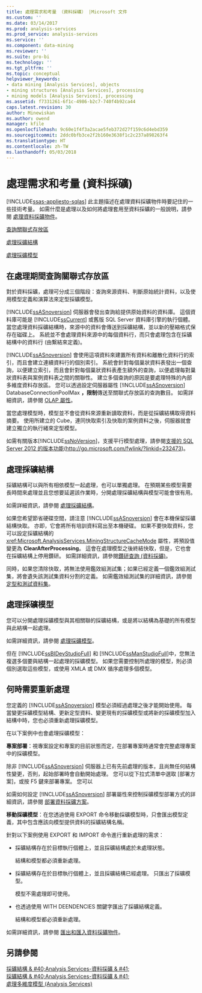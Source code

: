 ```yaml
---
title: 處理需求和考量 （資料採礦） |Microsoft 文件
ms.custom: ''
ms.date: 03/14/2017
ms.prod: analysis-services
ms.prod_service: analysis-services
ms.service: ''
ms.component: data-mining
ms.reviewer: ''
ms.suite: pro-bi
ms.technology: ''
ms.tgt_pltfrm: ''
ms.topic: conceptual
helpviewer_keywords:
- data mining [Analysis Services], objects
- mining structures [Analysis Services], processing
- mining models [Analysis Services], processing
ms.assetid: f7331261-6f1c-4986-b2c7-740f4b92ca44
caps.latest.revision: 30
author: Minewiskan
ms.author: owend
manager: kfile
ms.openlocfilehash: 9c60e1f4f3a2acae5feb372d27f159c6d4ebd359
ms.sourcegitcommit: 2ddc0bfb3ce2f2b160e3638f1c2c237a898263f4
ms.translationtype: HT
ms.contentlocale: zh-TW
ms.lasthandoff: 05/03/2018
---
```

# <a name="processing-requirements-and-considerations-data-mining"></a>處理需求和考量 (資料採礦)
[!INCLUDE[ssas-appliesto-sqlas](../../includes/ssas-appliesto-sqlas.md)]
  此主題描述在處理資料採礦物件時要記住的一些技術考量。 如需什麼是處理以及如何將處理套用至資料採礦的一般說明，請參閱 [處理資料採礦物件](../../analysis-services/data-mining/processing-data-mining-objects.md)。  
  
 [查詢關聯式存放區](#bkmk_QueryReqs)  
  
 [處理採礦結構](#bkmk_ProcessStructures)  
  
 [處理採礦模型](#bkmk_ProcessModels)  
  
##  <a name="bkmk_QueryReqs"></a> 在處理期間查詢關聯式存放區  
 對於資料採礦，處理可分成三個階段：查詢來源資料、判斷原始統計資料，以及使用模型定義和演算法來定型採礦模型。  
  
 [!INCLUDE[ssASnoversion](../../includes/ssasnoversion-md.md)] 伺服器會發出查詢給提供原始資料的資料庫。 這個資料庫可能是 [!INCLUDE[ssCurrent](../../includes/sscurrent-md.md)] 或舊版 SQL Server 資料庫引擎的執行個體。 當您處理資料採礦結構時，來源中的資料會傳送到採礦結構，並以新的壓縮格式保存在磁碟上。 系統並不會處理資料來源中的每個資料行，而只會處理包含在採礦結構中的資料行 (由繫結來定義)。  
  
 [!INCLUDE[ssASnoversion](../../includes/ssasnoversion-md.md)] 會使用這項資料來建置所有資料和離散化資料行的索引，而且會建立連續資料行的個別索引。 系統會針對每個巢狀資料表發出一個查詢，以便建立索引，而且會針對每個巢狀資料表產生額外的查詢，以便處理每對巢狀資料表與案例資料表之間的關聯性。 建立多個查詢的原因是要處理特殊的內部多維度資料存放區。 您可以透過設定伺服器屬性 [!INCLUDE[ssASnoversion](../../includes/ssasnoversion-md.md)] DatabaseConnectionPoolMax **，限制**傳送至關聯式存放區的查詢數目。 如需詳細資訊，請參閱 [OLAP 屬性](../../analysis-services/server-properties/olap-properties.md)。  
  
 當您處理模型時，模型並不會從資料來源重新讀取資料，而是從採礦結構取得資料摘要。 使用所建立的 Cube，連同快取索引及快取的案例資料之後，伺服器就會建立獨立的執行緒來定型模型。  
  
 如需有關版本[!INCLUDE[ssNoVersion](../../includes/ssnoversion-md.md)]，支援平行模型處理，請參閱[支援的 SQL Server 2012 的版本功能](http://go.microsoft.com/fwlink/?linkid=232473)(http://go.microsoft.com/fwlink/?linkid=232473)。  
  
##  <a name="bkmk_ProcessStructures"></a> 處理採礦結構  
 採礦結構可以與所有相依模型一起處理，也可以單獨處理。 在預期某些模型需要長時間來處理並且您想要延遲該作業時，分開處理採礦結構與模型可能會很有用。  
  
 如需詳細資訊，請參閱 [處理採礦結構](../../analysis-services/data-mining/process-a-mining-structure.md)。  
  
 如果您希望節省硬碟空間，請注意 [!INCLUDE[ssASnoversion](../../includes/ssasnoversion-md.md)] 會在本機保留採礦結構快取。 亦即，它會將所有培訓資料寫出至本機硬碟。 如果不要快取資料，您可以設定採礦結構的 <xref:Microsoft.AnalysisServices.MiningStructureCacheMode> 屬性，將預設值變更為 **ClearAfterProcessing**。 這會在處理模型之後終結快取，但是，它也會在採礦結構上停用鑽研。 如需詳細資訊，請參閱[鑽研查詢 &#40;資料採礦&#41;](../../analysis-services/data-mining/drillthrough-queries-data-mining.md)。  
  
 同時，如果您清除快取，將無法使用鑑效組測試集；如果已經定義一個鑑效組測試集，將會遺失該測試集資料分割的定義。 如需鑑效組測試集的詳細資訊，請參閱 [定型和測試資料集](../../analysis-services/data-mining/training-and-testing-data-sets.md)。  
  
##  <a name="bkmk_ProcessModels"></a> 處理採礦模型  
 您可以分開處理採礦模型與其相關聯的採礦結構，或是將以結構為基礎的所有模型與此結構一起處理。  
  
 如需詳細資訊，請參閱 [處理採礦模型](../../analysis-services/data-mining/process-a-mining-model.md)。  
  
 但在 [!INCLUDE[ssBIDevStudioFull](../../includes/ssbidevstudiofull-md.md)] 和 [!INCLUDE[ssManStudioFull](../../includes/ssmanstudiofull-md.md)]中，您無法複選多個要與結構一起處理的採礦模型。 如果您需要控制所處理的模型，則必須個別選取這些模型，或使用 XMLA 或 DMX 循序處理多個模型。  
  
## <a name="when-reprocessing-is-required"></a>何時需要重新處理  
 您定義的 [!INCLUDE[ssASnoversion](../../includes/ssasnoversion-md.md)] 模型必須經過處理之後才能開始使用。 每當變更採礦模型結構、更新定型資料、變更現有的採礦模型或將新的採礦模型加入結構中時，您也必須重新處理採礦模型。  
  
 在以下案例中也會處理採礦模型：  
  
 **專案部署**：視專案設定和專案的目前狀態而定，在部署專案時通常會完整處理專案中的採礦模型。  
  
 除非 [!INCLUDE[ssASnoversion](../../includes/ssasnoversion-md.md)] 伺服器上已有先前處理的版本，且尚無任何結構性變更，否則，起始部署時會自動開始處理。 您可以從下拉式清單中選取 [部署方案]，或按 F5 鍵來部署專案。 您可以  
  
 如需如何設定 [!INCLUDE[ssASnoversion](../../includes/ssasnoversion-md.md)] 部署屬性來控制採礦模型部署方式的詳細資訊，請參閱 [部署資料採礦方案](../../analysis-services/data-mining/deployment-of-data-mining-solutions.md)。  
  
 **移動採礦模型**：在您透過使用 EXPORT 命令移動採礦模型時，只會匯出模型定義，其中包含應該向模型提供資料的採礦結構名稱。  
  
 針對以下案例使用 EXPORT 和 IMPORT 命令進行重新處理的需求：  
  
-   採礦結構存在於目標執行個體上，並且採礦結構處於未處理狀態。  
  
     結構和模型都必須重新處理。  
  
-   採礦結構存在於目標執行個體上，並且採礦結構已經處理。 只匯出了採礦模型。  
  
     模型不需處理即可使用。  
  
-   也透過使用 WITH DEENDENCIES 關鍵字匯出了採礦結構定義。  
  
     結構和模型都必須重新處理。  
  
 如需詳細資訊，請參閱 [匯出和匯入資料採礦物件](../../analysis-services/data-mining/export-and-import-data-mining-objects.md)。  
  
## <a name="see-also"></a>另請參閱  
 [採礦結構 & #40;Analysis Services-資料採礦 & #41;](../../analysis-services/data-mining/mining-structures-analysis-services-data-mining.md)   
 [採礦結構 & #40;Analysis Services-資料採礦 & #41;](../../analysis-services/data-mining/mining-structures-analysis-services-data-mining.md)   
 [處理多維度模型 &#40;Analysis Services&#41;](../../analysis-services/multidimensional-models/processing-a-multidimensional-model-analysis-services.md)  
  
  
